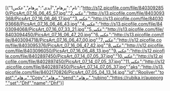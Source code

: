 [{"نام":"پرهام","آیدی":"پرهام","عکس1":"http://s12.picofile.com/file/8403092850/PicsArt_07_16_06_45_57.jpg","عکس2":"http://s13.picofile.com/file/8403093368/PicsArt_07_16_06_46_17.jpg","عکس3":"http://s13.picofile.com/file/8403093668/PicsArt_07_16_06_46_43.jpg","عکس4":"http://s13.picofile.com/file/8403094068/PicsArt_07_16_07_33_21.jpg","عکس5":"http://s13.picofile.com/file/8403094450/PicsArt_07_16_06_47_20.jpg","عکس6":"http://s13.picofile.com/file/8403094718/PicsArt_07_16_06_47_00.jpg","عکس7":"http://s12.picofile.com/file/8403095376/PicsArt_07_16_06_47_42.jpg","عکس8":"http://s12.picofile.com/file/8403096050/PicsArt_07_16_06_48_13.jpg","عکس9":"http://s12.picofile.com/file/8402897450/PicsArt_07_14_07_05_37.jpg","عکس10":"http://s12.picofile.com/file/8402897450/PicsArt_07_14_07_05_37.jpg","عکس11":"http://s12.picofile.com/file/8402897450/PicsArt_07_14_07_05_37.jpg","aks":"http://s13.picofile.com/file/8402170826/PicsArt_07_05_04_13_14.jpg","id":"Rooliver","toast":"پرهام","Copy":"پرهام","send":"پرهام","rubino":"https://rubika.ir/aupporg","set":"Dhf","name":"Dhf"}]
